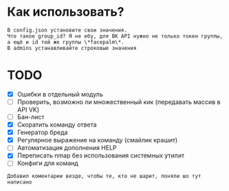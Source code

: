 # Как использовать?
```
В config.json установите свои значения.
Что такое group_id? Я не ебу, для ВК API нужно не только токен группы, а ещё и id той же группы \*facepalm\*.
В admins устанавливайте строковые значения
```
# TODO
- [x] Ошибки в отдельный модуль
- [ ] Проверить, возможно ли множественный кик (передавать массив в API VK)
- [ ] Бан-лист
- [x] Скоратить команду ответа
- [x] Генератор бреда
- [x] Регулярное выражение на команду (смайлик крашит)
- [ ] Автоматизация дополнения HELP
- [x] Переписать nmap без использования системных утилит
- [ ] Конфиги для команд
```
Добавил коментарии везде, чтобы те, кто не шарит, поняли шо тут написано
```
